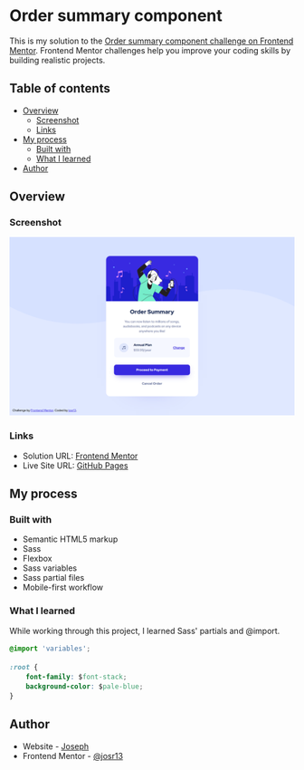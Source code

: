 # Order summary component

This is my solution to the [Order summary component challenge on Frontend Mentor](https://www.frontendmentor.io/challenges/order-summary-component-QlPmajDUj). Frontend Mentor challenges help you improve your coding skills by building realistic projects. 

## Table of contents

- [Overview](#overview)
  - [Screenshot](#screenshot)
  - [Links](#links)
- [My process](#my-process)
  - [Built with](#built-with)
  - [What I learned](#what-i-learned)
- [Author](#author)

## Overview

### Screenshot

![Order summary component desktop screenshot](images/screenshot.png)

### Links

- Solution URL: [Frontend Mentor](https://www.frontendmentor.io/solutions/responsive-order-summary-component-using-flexbox-and-sass-FCk0Ag2cLZ)
- Live Site URL: [GitHub Pages](https://josr13.github.io/order-summary-component)

## My process

### Built with

- Semantic HTML5 markup
- Sass
- Flexbox
- Sass variables
- Sass partial files
- Mobile-first workflow


### What I learned

While working through this project, I learned Sass' partials and @import. 

```css
@import 'variables';

:root {
    font-family: $font-stack;
    background-color: $pale-blue;
}
```

## Author

- Website - [Joseph](https://josr13.github.io)
- Frontend Mentor - [@josr13](https://www.frontendmentor.io/profile/josr13)
